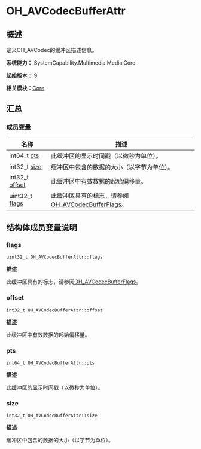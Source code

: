 # OH_AVCodecBufferAttr


## 概述

定义OH_AVCodec的缓冲区描述信息。

**系统能力：** SystemCapability.Multimedia.Media.Core

**起始版本：** 9

**相关模块：**[Core](_core.md)


## 汇总


### 成员变量

| 名称 | 描述 | 
| -------- | -------- |
| int64_t [pts](#pts) | 此缓冲区的显示时间戳（以微秒为单位）。 | 
| int32_t [size](#size) | 缓冲区中包含的数据的大小（以字节为单位）。 | 
| int32_t [offset](#offset) | 此缓冲区中有效数据的起始偏移量。 | 
| uint32_t [flags](#flags) | 此缓冲区具有的标志，请参阅[OH_AVCodecBufferFlags](_core.md#oh_avcodecbufferflags)。 | 


## 结构体成员变量说明


### flags

```
uint32_t OH_AVCodecBufferAttr::flags
```

**描述**

此缓冲区具有的标志，请参阅[OH_AVCodecBufferFlags](_core.md#oh_avcodecbufferflags)。


### offset

```
int32_t OH_AVCodecBufferAttr::offset
```

**描述**

此缓冲区中有效数据的起始偏移量。


### pts

```
int64_t OH_AVCodecBufferAttr::pts
```

**描述**

此缓冲区的显示时间戳（以微秒为单位）。


### size

```
int32_t OH_AVCodecBufferAttr::size
```

**描述**

缓冲区中包含的数据的大小（以字节为单位）。
